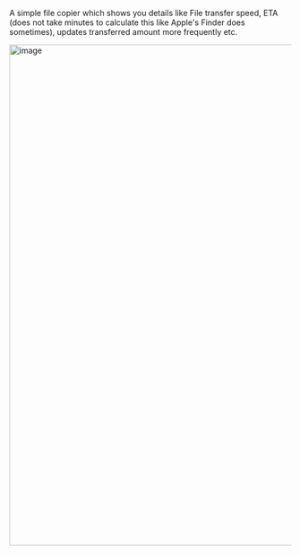 A simple file copier which shows you details like File transfer speed, ETA (does not take minutes to calculate this like Apple's Finder does sometimes), updates transferred amount more frequently etc.

<img width="894" alt="image" src="https://github.com/Amadace/AmadaceFileCopier/assets/167440476/7143eafc-0cea-40e1-bf53-8ed03c55ab2b">

